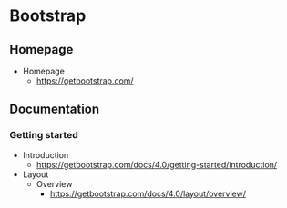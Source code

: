 # Bootstrap
## Homepage
* Homepage
  * https://getbootstrap.com/

## Documentation
### Getting started
* Introduction
  * https://getbootstrap.com/docs/4.0/getting-started/introduction/
* Layout
  * Overview
    * https://getbootstrap.com/docs/4.0/layout/overview/
